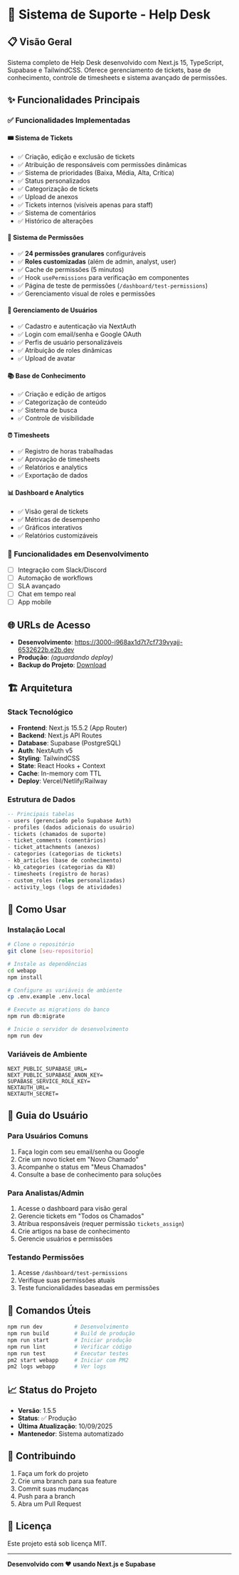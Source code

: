 # 🎫 Sistema de Suporte - Help Desk

## 📋 Visão Geral

Sistema completo de Help Desk desenvolvido com Next.js 15, TypeScript, Supabase e TailwindCSS. Oferece gerenciamento de tickets, base de conhecimento, controle de timesheets e sistema avançado de permissões.

## ✨ Funcionalidades Principais

### ✅ Funcionalidades Implementadas

#### 🎟️ **Sistema de Tickets**
- ✅ Criação, edição e exclusão de tickets
- ✅ Atribuição de responsáveis com permissões dinâmicas
- ✅ Sistema de prioridades (Baixa, Média, Alta, Crítica)
- ✅ Status personalizados
- ✅ Categorização de tickets
- ✅ Upload de anexos
- ✅ Tickets internos (visíveis apenas para staff)
- ✅ Sistema de comentários
- ✅ Histórico de alterações

#### 🔐 **Sistema de Permissões**
- ✅ **24 permissões granulares** configuráveis
- ✅ **Roles customizadas** (além de admin, analyst, user)
- ✅ Cache de permissões (5 minutos)
- ✅ Hook `usePermissions` para verificação em componentes
- ✅ Página de teste de permissões (`/dashboard/test-permissions`)
- ✅ Gerenciamento visual de roles e permissões

#### 👥 **Gerenciamento de Usuários**
- ✅ Cadastro e autenticação via NextAuth
- ✅ Login com email/senha e Google OAuth
- ✅ Perfis de usuário personalizáveis
- ✅ Atribuição de roles dinâmicas
- ✅ Upload de avatar

#### 📚 **Base de Conhecimento**
- ✅ Criação e edição de artigos
- ✅ Categorização de conteúdo
- ✅ Sistema de busca
- ✅ Controle de visibilidade

#### ⏰ **Timesheets**
- ✅ Registro de horas trabalhadas
- ✅ Aprovação de timesheets
- ✅ Relatórios e analytics
- ✅ Exportação de dados

#### 📊 **Dashboard e Analytics**
- ✅ Visão geral de tickets
- ✅ Métricas de desempenho
- ✅ Gráficos interativos
- ✅ Relatórios customizáveis

### 🚧 Funcionalidades em Desenvolvimento
- [ ] Integração com Slack/Discord
- [ ] Automação de workflows
- [ ] SLA avançado
- [ ] Chat em tempo real
- [ ] App mobile

## 🌐 URLs de Acesso

- **Desenvolvimento**: https://3000-i968ax1d7t7cf739vyajj-6532622b.e2b.dev
- **Produção**: _(aguardando deploy)_
- **Backup do Projeto**: [Download](https://page.gensparksite.com/project_backups/toolu_01U7biSaPjAQ5y6krKCZ8tSo.tar.gz)

## 🏗️ Arquitetura

### Stack Tecnológico
- **Frontend**: Next.js 15.5.2 (App Router)
- **Backend**: Next.js API Routes
- **Database**: Supabase (PostgreSQL)
- **Auth**: NextAuth v5
- **Styling**: TailwindCSS
- **State**: React Hooks + Context
- **Cache**: In-memory com TTL
- **Deploy**: Vercel/Netlify/Railway

### Estrutura de Dados
```sql
-- Principais tabelas
- users (gerenciado pelo Supabase Auth)
- profiles (dados adicionais do usuário)
- tickets (chamados de suporte)
- ticket_comments (comentários)
- ticket_attachments (anexos)
- categories (categorias de tickets)
- kb_articles (base de conhecimento)
- kb_categories (categorias da KB)
- timesheets (registro de horas)
- custom_roles (roles personalizadas)
- activity_logs (logs de atividades)
```

## 🚀 Como Usar

### Instalação Local
```bash
# Clone o repositório
git clone [seu-repositorio]

# Instale as dependências
cd webapp
npm install

# Configure as variáveis de ambiente
cp .env.example .env.local

# Execute as migrations do banco
npm run db:migrate

# Inicie o servidor de desenvolvimento
npm run dev
```

### Variáveis de Ambiente
```env
NEXT_PUBLIC_SUPABASE_URL=
NEXT_PUBLIC_SUPABASE_ANON_KEY=
SUPABASE_SERVICE_ROLE_KEY=
NEXTAUTH_URL=
NEXTAUTH_SECRET=
```

## 📖 Guia do Usuário

### Para Usuários Comuns
1. Faça login com seu email/senha ou Google
2. Crie um novo ticket em "Novo Chamado"
3. Acompanhe o status em "Meus Chamados"
4. Consulte a base de conhecimento para soluções

### Para Analistas/Admin
1. Acesse o dashboard para visão geral
2. Gerencie tickets em "Todos os Chamados"
3. Atribua responsáveis (requer permissão `tickets_assign`)
4. Crie artigos na base de conhecimento
5. Gerencie usuários e permissões

### Testando Permissões
1. Acesse `/dashboard/test-permissions`
2. Verifique suas permissões atuais
3. Teste funcionalidades baseadas em permissões

## 🔧 Comandos Úteis

```bash
npm run dev          # Desenvolvimento
npm run build        # Build de produção
npm run start        # Iniciar produção
npm run lint         # Verificar código
npm run test         # Executar testes
pm2 start webapp     # Iniciar com PM2
pm2 logs webapp      # Ver logs
```

## 📈 Status do Projeto

- **Versão**: 1.5.5
- **Status**: ✅ Produção
- **Última Atualização**: 10/09/2025
- **Mantenedor**: Sistema automatizado

## 🤝 Contribuindo

1. Faça um fork do projeto
2. Crie uma branch para sua feature
3. Commit suas mudanças
4. Push para a branch
5. Abra um Pull Request

## 📄 Licença

Este projeto está sob licença MIT.

---

**Desenvolvido com ❤️ usando Next.js e Supabase**